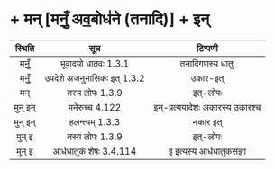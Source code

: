 #  + मन् [मनुँ॒ अव॒बोध॑ने (तनादि)] + इन्
स्थिति | सूत्र | टिप्पणी |
 |:---:|:---:|:---:|
| मनुँ॒ | भूवादयो धातवः 1.3.1 | तनादिगणस्य धातुः |
| मनुँ॒ | उपदेशे अजनुनासिकः इत् 1.3.2 | उकार-इत् |
| मन् | तस्य लोपः 1.3.9 | इत्-लोपः |
| मुन् इन् | मनेरुच्च 4.122 | इन्-प्रत्ययादेशः अकारस्य उकारश्च |
| मुन् इन् | हलन्त्यम् 1.3.3 | नकार इत् |
| मुन् इ | तस्य लोपः 1.3.9 | इत्-लोपः |
| मुन् इ | आर्धधातुकं शेषः 3.4.114 | इ इत्यस्य आर्धधातुकसंज्ञा |